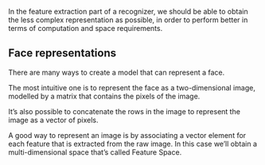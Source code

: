 In the feature extraction part of a recognizer, we should be able to obtain the less complex representation as possible, in order to perform better in terms of computation and space requirements.
## Face representations

There are many ways to create a model that can represent a face.

The most intuitive one is to represent the face as a two-dimensional image, modelled by a matrix that contains the pixels of the image.

It’s also possible to concatenate the rows in the image to represent the image as a vector of pixels.

A good way to represent an image is by associating a vector element for each feature that is extracted from the raw image. In this case we’ll obtain a multi-dimensional space that’s called Feature Space.
